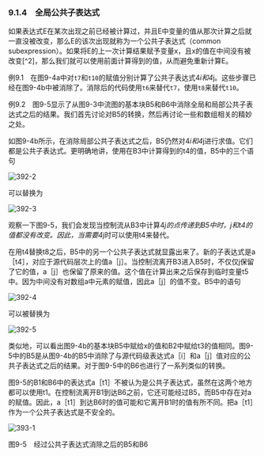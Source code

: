 ### 9.1.4　全局公共子表达式

如果表达式E在某次出现之前已经被计算过，并且E中变量的值从那次计算之后就一直没被改变，那么E的该次出现就称为一个公共子表达式（common subexpression）。如果将E的上一次计算结果赋予变量x，且x的值在中间没有被改变[^2]，那么我们就可以使用前面计算得到的值，从而避免重新计算E。

例9.1　在图9-4a中对`t7`和`t10`的赋值分别计算了公共子表达式4*i和4*j。这些步骤已经在图9-4b中被消除了。消除后的代码使用`t6`来替代`t7`，使用`t8`来替代`t10`。

例9.2　图9-5显示了从图9-3中流图的基本块B5和B6中消除全局和局部公共子表达式之后的结果。我们首先讨论对B5的转换，然后再讨论一些和数组相关的精妙之处。

如图9-4b所示，在消除局部公共子表达式之后，B5仍然对4*i和4*j进行求值。它们都是公共子表达式。更明确地讲，使用在B3中计算得到的t4的值，B5中的三个语句

![392-2](../Images/image04638.jpeg)

可以替换为

![392-3](../Images/image04639.jpeg)

观察一下图9-5，我们会发现当控制流从B3中计算4*j的点传递到B5中时，j和t4的值都没有改变。因此，当需要4*j时可以使用t4来替代。

在用t4替换t8之后，B5中的另一个公共子表达式就显露出来了。新的子表达式是a［t4］，对应于源代码层次上的值a［j］。当控制流离开B3进入B5时，不仅仅j保留了它的值，a［j］也保留了原来的值。这个值在计算出来之后保存到临时变量t5中。因为中间没有对数组a中元素的赋值，因此a［j］的值不变。B5中的语句

![392-4](../Images/image04640.jpeg)

可以被替换为

![392-5](../Images/image04641.jpeg)

类似地，可以看出图9-4b的基本块B5中赋给x的值和B2中赋给t3的值相同。图9-5中的B5是从图9-4b的B5中消除了与源代码级表达式a［i］和a［j］值对应的公共子表达式之后的结果。对于图9-5中的B6也进行了一系列类似的转换。

图9-5的B1和B6中的表达式a［t1］不被认为是公共子表达式，虽然在这两个地方都可以使用t1。在控制流离开B1到达B6之前，它还可能经过B5，而B5中存在对a的赋值。因此，a［t1］到达B6时的值可能和它离开B1时的值有所不同。把a［t1］作为一个公共子表达式是不安全的。

![393-1](../Images/image04642.jpeg)

图9-5　经过公共子表达式消除之后的B5和B6